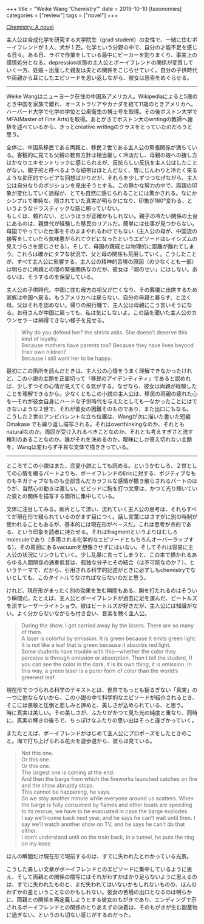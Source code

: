 +++
title = "Weike Wang 'Chemistry'"
date = 2019-10-10
[taxonomies]
categories = ["review"]
tags = ["novel"]
+++

[Chemistry: A novel](https://www.amazon.co.jp/dp/B01M0KOP1P/)

主人公は合成化学を研究する大学院生（grad student）の女性で、一緒に住むボーイフレンドが１人、犬が１匹。化学という分野の中で、自分の才能不足を感じる日々。ある日、ラボで作業をしている最中にビーカーを割りまくり、事実上の謹慎処分となる。depression状態の主人公とボーイフレンドの関係が変質していく一方、妊娠・出産した親友は夫との関係をこじらせていく。自分の子供時代や両親から耳にしたエピソードを思い返しながら、彼女は思索をめぐらせる。

---

Weike Wangはニューヨーク在住の中国系アメリカ人。Wikipediaによると5歳のとき中国を家族で離れ、オーストラリアやカナダを経て11歳のときアメリカへ。ハーバード大学で化学の学位と公衆衛生の博士号を取得。その後ボストン大学でMFA(Master of Fine Arts)を取得。あとがきでボストン大のwritingの教師へ謝辞を述べているから、きっとcreative writingのクラスをとっていたのだろうと思う。

全体に、中国系移民である両親と、移民２世である主人公の緊張関係が満ちている。客観的に見ても父親の教育方針は相当厳しく冷淡だし、母親の娘への接し方はかなりエキセントリックに感じられるが、反抗らしい反抗を主人公はしたことがない。親子的と呼べるような紐帯はほとんどなく、胃にじんわりと冷たく来るような抑圧的でシビアな回想ばかりだが、それらを少しずつつなげながら、主人公は自分なりのポジションを見出そうとする。この静かな努力の中で、両親の印象が変化していく過程が、とても自然に感じられることには驚かされる。なにかシンプルで単純な、隠されていた真実が明らかになり、印象が180°変わる、というようなドラスティックな筋に頼っていない。  
もしくは、頼れない、というほうが正確かもしれない。親子の冷たい関係の土台にあるのは、親世代が経験した移民のリアルだ。簡単には仕事が見つからない。母国でやっていた仕事をそのままやれるわけでもない（主人公の母が、中国流の接客をしていたら気味悪がられてクビになったというエピソードはレイシズムの見えづらさを感じさせる）。そして、母国の親戚とは物理的に距離が離れてしまう。これらは確かにタフな状況で、父と母の関係も荒廃していく。こうしたことが、すべて主人公に影響する。主人公の精神的苦境の原因（の少なくとも一部）は明らかに両親との間の緊張関係なのだが、彼女は「親のせい」にはしない。あるいは、そうするのを保留している。

主人公の子供時代、中国に住む母方の祖父が亡くなり、その葬儀に出席するため家族は中国へ戻る。もうアメリカへは戻らない、自分の母親と暮らす、と泣く母。父はそれを認めない。帰りの飛行機で、主人公は母親にこう言いそうになる。お母さんが中国に戻っても、私は気にしないよ。この話を聞いた主人公のカウンセラーは納得できない様子を見せる。

>Why do you defend her? the shrink asks. She doesn’t deserve this kind of loyalty.  
>Because mothers have parents too? Because they have lives beyond their own hildren?  
>Because I still want her to be happy.

最初にこの箇所を読んだときは、主人公の心情をうまく理解できなかったけれど、この小説の主題を正面切って「移民のアイデンティティ」であると認めれば、少しずつその心情が見えてくる気がする。なぜなら、彼女は両親が経験したことを理解できるから。少なくともこの小説の主人公は、移民の両親の疲れた心を―それが彼女自身にハードな子供時代を与えたとしても―なかったことにはできないような２世で、それが彼女の困難そのものであり、また出口にもなる。  
こうした２世のアンビバレントな立ち位置は、Wangが次に描いた書いた短編 Omakase でも繰り返し描写される。それはoverthinkingなのか、それともnaturalなのか。周囲が受け入れるべきことなのか、それとも考えすぎさと流す権利のあることなのか。誰がそれを決めるのか。曖昧にしか答え切れない主題を、Wangは変わらず平易な文体で描ききっている。

---

ところでこの小説はまた、恋愛小説としても読める。というかむしろ、２世としての心情を綴るパートよりも、ボーイフレンドのEricに対する、ポジティブなものもネガティブなものも全部含んだカラフルな感情が撒き散らされるパートのほうが、当然心の動きは激しい。ビビッドに胸を打つ文章は、かつて光り輝いていた彼との関係を描写する箇所に集中している。

文体に注目してみる。断片として漂い、流れていく主人公の思考は、それらすべてが現在形で綴られているのがまず目につく。話し言葉にはさすがに別の時制が使われることもあるが、基本的には現在形がベースだ。これは思考が点的である、という印象を読者に持たせる。それはfragmentというよりはむしろmoleculeであり（多用される化学的なエピソードともちろんオーバーラップする）、その周囲にあるvacuumを想像させずにはいない。そしてそれは容易に主人公の状況にリンクしていく。少し乱暴に言ってしまうと、この本で描かれるあらゆる人間関係の通奏低音は、孤独な分子とその結合（は不可能なのか？）、というテーマで、だから、引用される科学的記述がときに必ずしもchemistryでないとしても、このタイトルでなければならないのだと思う。

けれど、現在形がまったく別の効果を生む瞬間もある。胸を打たれるのはそういう瞬間だ。たとえば、主人公とボーイフレンドが過去に足を運んだ、ビートルズを流すレーザーライトショウ。彼はビートルズが好きだが、主人公には知識がない。よく分からないながらも付き合い、音楽を聴く主人公。

>During the show, I get carried away by the lasers. There are so many of them.  
>A laser is colorful by emission. It is green because it emits green light. It is not like a leaf that is green because it absorbs red light.  
>Some students have trouble with this—whether the color they perceive is through emission or absorption. Then I tell the student, If you can see the color in the dark, it is its own thing, it is emission. In this way, a green laser is a purer form of color than the world’s greenest leaf.

現在形でつづられる科学のテキストとは、世界でもっとも揺るぎない「真実」の一つに他ならないから、この小説の中で科学的なエピソードが紹介されるとき、そこには畏敬と圧倒と悲しみと諦めと、美しさが込められている、と思う。  
時に真実は美しい。その美しさが、ふたりがかつて見た光の純度と重なり、同時に、真実の輝きの後ろで、ちっぽけなふたりの思い出はそっと遠ざかっていく。

またたとえば、ボーイフレンドがはじめて主人公にプロポーズをしたときのこと。海で打ち上げられる花火を遊歩道から、彼らは見ている。

>Not this one.  
>Or this one.  
>Or this one.  
>The largest one is coming at the end.  
>And then the barge from which the fireworks launched catches on fire and the show abruptly stops.  
>This cannot be happening, he says.  
>So we stay another minute while everyone around us scatters. When the barge is fully consumed by flames and other boats are speeding to its rescue, we have to be evacuated in case the barge explodes.  
>I say we’ll come back next year, and he says he can’t wait until then. I say we’ll watch another show on TV, and he says he can’t do that either.  
>I don’t understand until on the train back, in a tunnel, he puts the ring on my knee.

ほんの瞬間だけ現在形で現前するのは、すでに失われたとわかっている光景。

こうした美しい文章がボーイフレンドとのエピソードに集中しているように思え、そして両親との関係の描写にはそれがわずかばかり足らないように思えるのは、すでに失われたものと、まだ失われてはいないかもしれないものの、ほんのわずかの差ということなのかもしれない。彼女の苦境の出口となるのは明らかに、両親との関係を再定義しようとする彼女のもがきであり、エンディングで示されるボーイフレンドとの関係のとりあえずの決着は、そのもがきが生む副産物に過ぎない、というのも切ない感じがするのだった。